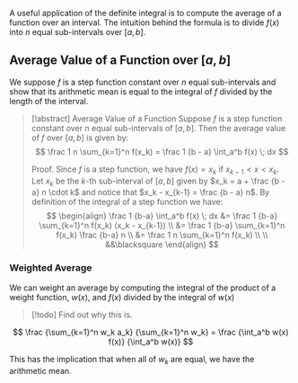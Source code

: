 A useful application of the definite integral is to compute the average of a function over an interval. The intuition behind the formula is to divide $f(x)$ into $n$ equal sub-intervals over $[a, b]$.

## Average Value of a Function over $[a, b]$

We suppose $f$ is a step function constant over $n$ equal sub-intervals and show that its arithmetic mean is equal to the integral of $f$ divided by the length of the interval.

> [!abstract] Average Value of a Function
> Suppose $f$ is a step function constant over $n$ equal sub-intervals of $[a, b]$. Then the average value of $f$ over $[a, b]$ is given by:
> $$
> \frac 1 n \sum_{k=1}^n f(x_k) = \frac 1 {b - a} \int_a^b f(x) \; dx
> $$
> 
> Proof.
> Since $f$ is a step function, we have $f(x) = x_k$ if $x_{k-1} < x < x_k$. Let $x_k$ be the $k$-th sub-interval of $[a, b]$ given by $x_k = a + \frac {b -a} n \cdot k$ and notice that $x_k - x_{k-1} = \frac {b - a} n$. By definition of the integral of a step function we have:
> $$
> \begin{align}
> \frac 1 {b-a} \int_a^b f(x) \; dx &=
> \frac 1 {b-a} \sum_{k=1}^n f(x_k) (x_k - x_{k-1}) \\
> &= \frac 1 {b-a} \sum_{k=1}^n f(x_k) \frac {b-a} n \\
> &= \frac 1 n \sum_{k=1}^n f(x_k) \\ \\
> &&\blacksquare
> \end{align}
> $$

### Weighted Average

We can weight an average by computing the integral of the product of a weight function, $w(x)$, and $f(x)$ divided by the integral of $w(x)$

> [!todo] 
> Find out why this is.

$$
\frac {\sum_{k=1}^n w_k a_k} {\sum_{k=1}^n w_k} = 
\frac {\int_a^b w(x) f(x)} {\int_a^b w(x)}
$$

This has the implication that when all of $w_k$ are equal, we have the arithmetic mean.